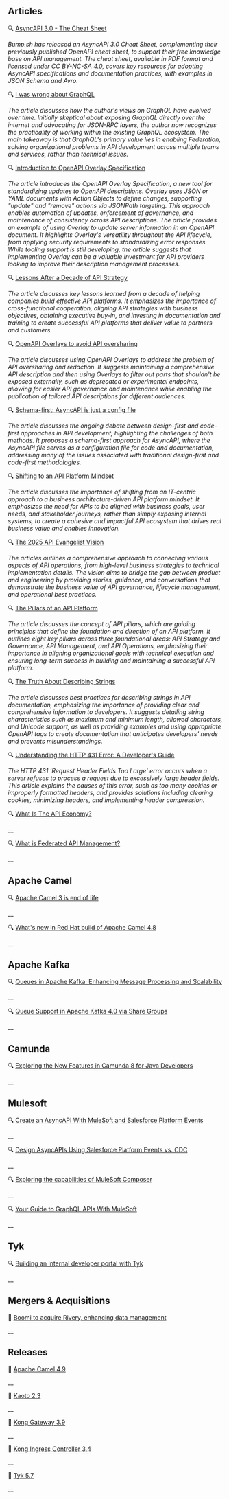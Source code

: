 ## Articles

🔍 [AsyncAPI 3.0 - The Cheat Sheet](https://bump.sh/blog/asyncapi-30-cheatsheet)

_Bump.sh has released an AsyncAPI 3.0 Cheat Sheet, complementing their previously published OpenAPI cheat sheet, to support their free knowledge base on API management. The cheat sheet, available in PDF format and licensed under CC BY-NC-SA 4.0, covers key resources for adopting AsyncAPI specifications and documentation practices, with examples in JSON Schema and Avro._

🔍 [I was wrong about GraphQL](https://wundergraph.com/blog/six-year-graphql-recap)

_The article discusses how the author's views on GraphQL have evolved over time. Initially skeptical about exposing GraphQL directly over the internet and advocating for JSON-RPC layers, the author now recognizes the practicality of working within the existing GraphQL ecosystem. The main takeaway is that GraphQL's primary value lies in enabling Federation, solving organizational problems in API development across multiple teams and services, rather than technical issues._

🔍 [Introduction to OpenAPI Overlay Specification](https://nordicapis.com/introduction-to-openapi-overlay-specification/)

_The article introduces the OpenAPI Overlay Specification, a new tool for standardizing updates to OpenAPI descriptions. Overlay uses JSON or YAML documents with Action Objects to define changes, supporting "update" and "remove" actions via JSONPath targeting. This approach enables automation of updates, enforcement of governance, and maintenance of consistency across API descriptions. The article provides an example of using Overlay to update server information in an OpenAPI document. It highlights Overlay's versatility throughout the API lifecycle, from applying security requirements to standardizing error responses. While tooling support is still developing, the article suggests that implementing Overlay can be a valuable investment for API providers looking to improve their description management processes._

🔍 [Lessons After a Decade of API Strategy](https://launchany.com/lessons-after-a-decade-of-api-strategy/)

_The article discusses key lessons learned from a decade of helping companies build effective API platforms. It emphasizes the importance of cross-functional cooperation, aligning API strategies with business objectives, obtaining executive buy-in, and investing in documentation and training to create successful API platforms that deliver value to partners and customers._

🔍 [OpenAPI Overlays to avoid API oversharing](https://lornajane.net/posts/2024/openapi-overlays-to-avoid-api-oversharing)

_The article discusses using OpenAPI Overlays to address the problem of API oversharing and redaction. It suggests maintaining a comprehensive API description and then using Overlays to filter out parts that shouldn't be exposed externally, such as deprecated or experimental endpoints, allowing for easier API governance and maintenance while enabling the publication of tailored API descriptions for different audiences._

🔍 [Schema-first: AsyncAPI is just a config file](https://mailchi.mp/fmvilas.me/schema-first-asyncapi-is-just-a-config-file)

_The article discusses the ongoing debate between design-first and code-first approaches in API development, highlighting the challenges of both methods. It proposes a schema-first approach for AsyncAPI, where the AsyncAPI file serves as a configuration file for code and documentation, addressing many of the issues associated with traditional design-first and code-first methodologies._

🔍 [Shifting to an API Platform Mindset](https://launchany.com/shifting-to-an-api-platform-mindset/)

_The article discusses the importance of shifting from an IT-centric approach to a business architecture-driven API platform mindset. It emphasizes the need for APIs to be aligned with business goals, user needs, and stakeholder journeys, rather than simply exposing internal systems, to create a cohesive and impactful API ecosystem that drives real business value and enables innovation._

🔍 [The 2025 API Evangelist Vision](https://apievangelist.com/2024/12/09/the-2025-api-vision/)

_The articles outlines a comprehensive approach to connecting various aspects of API operations, from high-level business strategies to technical implementation details. The vision aims to bridge the gap between product and engineering by providing stories, guidance, and conversations that demonstrate the business value of API governance, lifecycle management, and operational best practices._

🔍 [The Pillars of an API Platform](https://launchany.com/the-pillars-of-an-api-platform/)

_The article discusses the concept of API pillars, which are guiding principles that define the foundation and direction of an API platform. It outlines eight key pillars across three foundational areas: API Strategy and Governance, API Management, and API Operations, emphasizing their importance in aligning organizational goals with technical execution and ensuring long-term success in building and maintaining a successful API platform._

🔍 [The Truth About Describing Strings](https://robertdelwood.medium.com/the-truth-about-describing-strings-932c28bbde22)

_The article discusses best practices for describing strings in API documentation, emphasizing the importance of providing clear and comprehensive information to developers. It suggests detailing string characteristics such as maximum and minimum length, allowed characters, and Unicode support, as well as providing examples and using appropriate OpenAPI tags to create documentation that anticipates developers' needs and prevents misunderstandings._

🔍 [Understanding the HTTP 431 Error: A Developer's Guide](https://dzone.com/articles/understanding-the-http-431-error)

_The HTTP 431 'Request Header Fields Too Large' error occurs when a server refuses to process a request due to excessively large header fields. This article explains the causes of this error, such as too many cookies or improperly formatted headers, and provides solutions including clearing cookies, minimizing headers, and implementing header compression._

🔍 [What Is The API Economy?](https://nordicapis.com/what-is-the-api-economy/)

__

🔍 [What is Federated API Management?](https://nordicapis.com/what-is-federated-api-management/)

__

## Apache Camel

🔍 [Apache Camel 3 is end of life](https://camel.apache.org/blog/2024/12/camel3-eol/)

__

🔍 [What's new in Red Hat build of Apache Camel 4.8](https://developers.redhat.com/articles/2024/12/12/whats-new-red-hat-build-apache-camel-48)

__

## Apache Kafka

🔍 [Queues in Apache Kafka: Enhancing Message Processing and Scalability](https://www.confluent.io/blog/queues-on-kafka/)

__

🔍 [Queue Support in Apache Kafka 4.0 via Share Groups](https://www.confluent.io/blog/queues-on-kafka/)

__

## Camunda


🔍 [Exploring the New Features in Camunda 8 for Java Developers](https://camunda.com/blog/2024/12/exploring-the-new-features-in-camunda-8-for-java-developers/)

__

## Mulesoft

🔍 [Create an AsyncAPI With MuleSoft and Salesforce Platform Events](https://blogs.mulesoft.com/dev-guides/create-an-asyncapi-with-mulesoft-and-salesforce-platform-events/)

__

🔍 [Design AsyncAPIs Using Salesforce Platform Events vs. CDC](https://blogs.mulesoft.com/dev-guides/design-asyncapis-using-salesforce-platform-events-vs-cdc/)

__

🔍 [Exploring the capabilities of MuleSoft Composer](https://medium.com/another-integration-blog/exploring-the-capabilities-of-mulesoft-composer-b4410987f364?source=rss----de302d1f3e9c---4)

__

🔍 [Your Guide to GraphQL APIs With MuleSoft](https://blogs.mulesoft.com/dev-guides/graphql-apis/)

__

## Tyk

🔍 [Building an internal developer portal with Tyk](https://tyk.io/blog/building-an-internal-developer-portal-with-tyk/)

__

## Mergers & Acquisitions

🤝 [Boomi to acquire Rivery, enhancing data management](https://boomi.com/resources/resources-library/boomi-acquires-rivery-data-management)

__

## Releases

🚀 [Apache Camel 4.9](https://camel.apache.org/blog/2024/12/camel49-whatsnew/)

__

🚀 [Kaoto 2.3](https://camel.apache.org/blog/2024/12/kaoto-release-2.3.0/)

__

🚀 [Kong Gateway 3.9](https://konghq.com/blog/product-releases/kong-gateway-3-9)

__

🚀 [Kong Ingress Controller 3.4](https://konghq.com/blog/product-releases/kong-ingress-controller-3-4)

__

🚀 [Tyk 5.7](https://tyk.io/blog/tyk-5-7-async-apis-event-brokering-kafka-and-event-native-api-management/)

__
